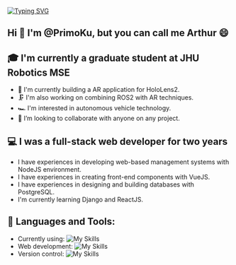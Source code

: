 [![Typing SVG](https://readme-typing-svg.demolab.com?font=Fira+Code&pause=1000&color=25F7C7&center=true&vCenter=true&width=435&lines=Robotics+Software+Engineer;Full-stack+developer;Looking+for+an+opportunity)](https://git.io/typing-svg)

## Hi 👋 I'm @PrimoKu, but you can call me Arthur 😄

## 🎓 I'm currently a graduate student at JHU Robotics MSE
- 🔭 I'm currently building a AR application for HoloLens2.
- 🗜 I'm also working on combining ROS2 with AR techniques.
- 🏎 I'm interested in autonomous vehicle technology.
- 👯 I’m looking to collaborate with anyone on any project.

## 💻 I was a full-stack web developer for two years
- I have experiences in developing web-based management systems with NodeJS environment.
- I have experiences in creating front-end components with VueJS.
- I have experiences in designing and building databases with PostgreSQL.
- I'm currently learning Django and ReactJS.

## 🧰 Languages and Tools:
- Currently using:
![My Skills](https://skillicons.dev/icons?i=cpp,cs,py,ros,unity,matlab,tensorflow,pytorch)
- Web development:
![My Skills](https://skillicons.dev/icons?i=nodejs,js,vue,php,laravel,django,react,postgres,html,css)
- Version control:
![My Skills](https://skillicons.dev/icons?i=github,gitlab)
<!-- <p align="center">
<img src="https://raw.githubusercontent.com/github/explore/80688e429a7d4ef2fca1e82350fe8e3517d3494d/topics/cpp/cpp.png" alt="CPP" height="40" style="vertical-align:top; margin:4px">
<img src="https://avatars.githubusercontent.com/u/3979232?s=280&v=4" alt="ROS2" height="40" style="vertical-align:top; margin-left:10px; margin:4px">
<img src="https://raw.githubusercontent.com/github/explore/80688e429a7d4ef2fca1e82350fe8e3517d3494d/topics/python/python.png" alt="Python" height="40" style="vertical-align:top; margin:4px">
<img src="https://raw.githubusercontent.com/github/explore/80688e429a7d4ef2fca1e82350fe8e3517d3494d/topics/javascript/javascript.png" alt="Javascript" height="40" style="vertical-align:top; margin:4px">
<img src="https://raw.githubusercontent.com/github/explore/80688e429a7d4ef2fca1e82350fe8e3517d3494d/topics/nodejs/nodejs.png" alt="NodeJS" height="40" style="vertical-align:top; margin:4px">
<img src="https://raw.githubusercontent.com/github/explore/80688e429a7d4ef2fca1e82350fe8e3517d3494d/topics/postgresql/postgresql.png" alt="PostgreSQL" height="40" style="vertical-align:top; margin:4px">
<img src="https://cdn-icons-png.flaticon.com/512/5969/5969346.png" alt="Unity" height="40" style="vertical-align:top; margin:4px">
<img src="https://cdn-icons-png.flaticon.com/512/5968/5968866.png" alt="Github" height="40" style="vertical-align:top; margin:4px">
<img src="https://raw.githubusercontent.com/github/explore/80688e429a7d4ef2fca1e82350fe8e3517d3494d/topics/visual-studio-code/visual-studio-code.png" alt="VS Code" height="40" style="vertical-align:top; margin:4px">

</p> -->

<!--
**PrimoKu/PrimoKu** is a ✨ _special_ ✨ repository because its `README.md` (this file) appears on your GitHub profile.

Here are some ideas to get you started:

- 🔭 I’m currently working on ...
- 🌱 I’m currently learning ...
- 👯 I’m looking to collaborate on ...
- 🤔 I’m looking for help with ...
- 💬 Ask me about ...
- 📫 How to reach me: ...
- 😄 Pronouns: ...
- ⚡ Fun fact: ...
-->
